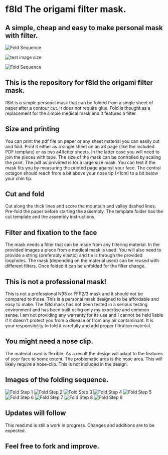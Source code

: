 # f8ld The origami filter mask. 
## A simple, cheap and easy to make personal mask with filter. 

![Fold Sequence](./fold.gif)


![test image size](./wearImages/wr1.jpg)

![Fold Sequence](./wearImages/face0900.png)
## This is the repository for f8ld the origami filter mask.
f8ld is a simple personal mask that can be folded from a single sheet of paper after a contour cut. It does not require glue. Fold is thought as a replacement for the simple medical mask and it features a filter. 
## Size and printing
You can print the pdf file on paper or any sheet material you can easily cut and fold. Print it either as a single sheet on an a3 page (like the included PDF template) or as two a4/letter sheets. In the latter case you will need to join the pieces with tape. 
The size of the mask can be controlled by scaling the print. The pdf as provided is for a large size mask. You can test if the mask fits you by measuring the printed page against your face. The central octagon should reach from a bit above your nose tip (<1cm) to a bit below your chin tip.  
## Cut and fold
Cut along the thick lines and score the mountain and valley dashed lines. Pre-fold the paper before starting the assembly. 
The template folder has the cut template and the assembly instructions.
## Filter and fixation to the face
The mask needs a filter that can be made from any filtering material. In the provided images a piece from a medical mask is used.
You will also need to provide a string (preferably elastic) and tie is through the provided loopholes.
The mask (depending on the material used) can be reused with different filters. Once folded it can be unfolded for the filter change.
## This is not a professional mask!
This is not a professional N95 or FFP2/3 mask and it should not be compared to those. This is a personal mask designed to be affordable and easy to make. The f8ld mask has not been tested in a serious testing environment and has been built using only my expertise and common sense. I am not providing any warranty for its use and I cannot be held liable if it doesn't protect you from a disease or from any air contaminant. It is your responsibility to fold it carefully and add proper filtration material. 
## You might need a nose clip.
The material used is flexible. As a result the design will adapt to the features of your face to some extent. The problematic area is the nose area. This will likely require a nose-clip. This is not included in the design. 
## Images of the folding sequence.
![Fold Step 1](./foldSequencePhotos/001.jpg)
![Fold Step 2](./foldSequencePhotos/002.jpg)
![Fold Step 3](./foldSequencePhotos/003.jpg)
![Fold Step 4](./foldSequencePhotos/004.jpg)
![Fold Step 5](./foldSequencePhotos/005.jpg)
![Fold Step 6](./foldSequencePhotos/006.jpg)
![Fold Step 7](./foldSequencePhotos/007.jpg)
![Fold Step 8](./foldSequencePhotos/008.jpg)
![Fold Step 9](./foldSequencePhotos/009.jpg)
## Updates will follow 
This read.md is still a work in progress. Changes and additions are to be expected. 
## Feel free to fork and improve.
